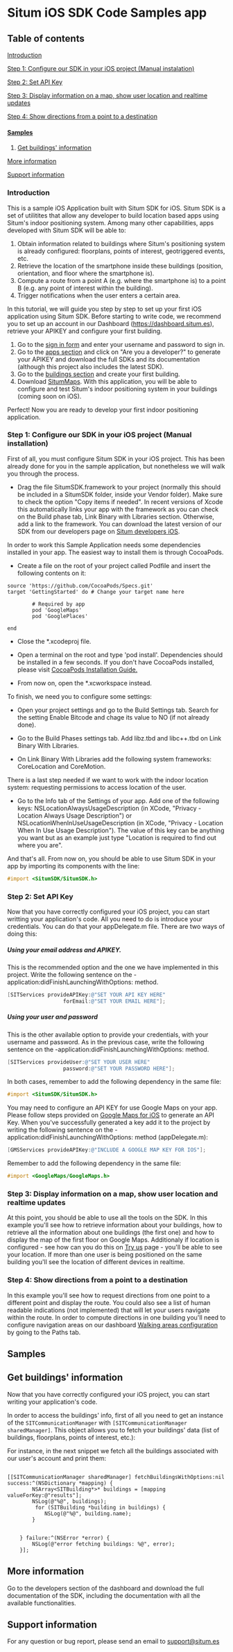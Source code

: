 Situm iOS SDK Code Samples app
==============================

## Table of contents

[Introduction](#introduction)

[Step 1: Configure our SDK in your iOS project (Manual instalation)](#configureproject)

[Step 2: Set API Key](#apikey)

[Step 3: Display information on a map, show user location and realtime updates](#example1-display-location-and-realtime)

[Step 4: Show directions from a point to a destination](#example2-directions)

#### [Samples](#samples)

1. [Get buildings' information](#communicationmanager)

[More information](#moreinfo)

[Support information](#supportinfo)

### Introduction

This is a sample iOS Application built with Situm SDK for iOS. Situm SDK is a set of utilitites that allow any developer to build location based apps using Situm's indoor positioning system. Among many other capabilities, apps developed with Situm SDK will be able to:

1. Obtain information related to buildings where Situm's positioning system is already configured: floorplans, points of interest, geotriggered events, etc.
2. Retrieve the location of the smartphone inside these buildings (position, orientation, and floor where the smartphone is).
3. Compute a route from a point A (e.g. where the smartphone is) to a point B (e.g. any point of interest within the building).
4. Trigger notifications when the user enters a certain area.

In this tutorial, we will guide you step by step to set up your first iOS application using Situm SDK. Before starting to write code, we recommend you to set up an account in our Dashboard (https://dashboard.situm.es), retrieve your APIKEY and configure your first building.

1. Go to the [sign in form](https://dashboard.situm.es/accounts/register) and enter your username and password to sign in.
2. Go to the [apps section](https://dashboard.situm.es/accounts/profile) and click on "Are you a developer?" to generate your APIKEY and download the full SDKs and its documentation (although this project also includes the latest SDK).
3. Go to the [buildings section](https://dashboard.situm.es) and create your first building.
4. Download [SitumMaps](https://play.google.com/store/apps/details?id=es.situm.maps). With this application, you will be able to configure and test Situm's indoor positioning system in your buildings (coming soon on iOS).

Perfect! Now you are ready to develop your first indoor positioning application.

### <a name="configureproject"></a> Step 1: Configure our SDK in your iOS project (Manual installation)

First of all, you must configure Situm SDK in your iOS project. This has been already done for you in the sample application, but nonetheless we will walk you through the process.

* Drag the file SitumSDK.framework to your project (normally this should be included in a SitumSDK folder, inside your Vendor folder). Make sure to check the option "Copy items if needed". In recent versions of Xcode this automatically links your app with the framework as you can check on the Build phase tab, Link Binary with Libraries section. Otherwise, add a link to the framework. You can download the latest version of our SDK from our developers page on [Situm developers iOS](http://developers.situm.es/pages/ios).

In order to work this Sample Application needs some dependencies installed in your app. The easiest way to install them is through CocoaPods.

* Create a file on the root of your project called Podfile and insert the following contents on it:

```
source 'https://github.com/CocoaPods/Specs.git'
target 'GettingStarted' do # Change your target name here

        # Required by app
        pod 'GoogleMaps'
        pod 'GooglePlaces'

end
```

* Close the *.xcodeproj file.

*  Open a terminal on the root and type 'pod install'. Dependencies should be installed in a few seconds. If you don't have CocoaPods installed, please visit [CocoaPods Installation Guide.](https://guides.cocoapods.org/using/getting-started.html)
 
* From now on, open the *.xcworkspace instead.

To finish, we need you to configure some settings:

* Open your project settings and go to the Build Settings tab. Search for the setting Enable Bitcode and chage its value to NO (if not already done).

* Go to the Build Phases settings tab. Add libz.tbd and libc++.tbd on Link Binary With Libraries. 

* On Link Binary With Libraries add the following system frameworks: CoreLocation and CoreMotion.

There is a last step needed if we want to work with the indoor location system: requesting permissions to access location of the user. 

* Go to the Info tab of the Settings of your app. Add one of the following keys:
NSLocationAlwaysUsageDescription (in XCode, "Privacy - Location Always Usage Description") or NSLocationWhenInUseUsageDescription (in XCode, "Privacy - Location When In Use Usage Description"). The value of this key can be anything you want but as an example just type "Location is required to find out where you are".

And that's all. From now on, you should be able to use Situm SDK in your app by importing its components with the line:

```objective-c
#import <SitumSDK/SitumSDK.h>
```

### <a name="apikey"></a> Step 2: Set API Key

Now that you have correctly configured your iOS project, you can start writting your application's code. All you need to do is introduce your credentials. You can do that your appDelegate.m file. There are two ways of doing this:

##### Using your email address and APIKEY.

This is the recommended option and the one we have implemented in this project. Write the following sentence on the -application:didFinishLaunchingWithOptions: method.

```objective-c
[SITServices provideAPIKey:@"SET YOUR API KEY HERE" 
                  forEmail:@"SET YOUR EMAIL HERE"];
```

##### Using your user and password

This is the other available option to provide your credentials, with your username and password. As in the previous case, write the following sentence on the -application:didFinishLaunchingWithOptions: method.

```objective-c
[SITServices provideUser:@"SET YOUR USER HERE" 
                  password:@"SET YOUR PASSWORD HERE"];
```
In both cases, remember to add the following dependency in the same file: 

```objective-c
#import <SitumSDK/SitumSDK.h>
```

You may need to configure an API KEY for use Google Maps on your app. Please follow steps provided on [Google Maps for iOS](https://developers.google.com/maps/documentation/ios-sdk/get-api-key?hl=en) to generate an API Key. When you've successfully generated a key add it to the project by writing the following sentence on the -application:didFinishLaunchingWithOptions: method (appDelegate.m):

```objective-c
[GMSServices provideAPIKey:@"INCLUDE A GOOGLE MAP KEY FOR IOS"];
```

Remember to add the following dependency in the same file: 

```objective-c
#import <GoogleMaps/GoogleMaps.h>
```

### <a name="example1-display-location-and-realtime"></a> Step 3: Display information on a map, show user location and realtime updates

At this point, you should be able to use all the tools on the SDK. In this example you'll see how to retrieve information about your buildings, how to retrieve all the information about one buildings (the first one) and how to display the map of the first floor on Google Maps. Additionaly if location is configured - see how can you do this on [Try us](https://situm.es/en/try-us) page - you'll be able to see your location. If more than one user is being positioned on the same building you'll see the location of different devices in realtime.

### <a name="example2-directions"></a> Step 4: Show directions from a point to a destination

In this example you'll see how to request directions from one point to a different point and display the route. You could also see a list of human readable indications (not implemented) that will let your users navigate within the route. In order to compute directions in one building you'll need to configure navigation areas on our dashboard [Walking areas configuration](https://dashboard.situm.es/buildings/) by going to the Paths tab.

## Samples <a name="samples"></a>
## <a name="communicationmanager"></a> Get buildings' information

Now that you have correctly configured your iOS project, you can start writing your application's code. 

In order to access the buildings' info, first of all you need to get an instance of the `SITCommunicationManager` with `[SITCommunicationManager sharedManager]`.
This object allows you to fetch your buildings' data (list of buildings, floorplans, points of interest, etc.):

For instance, in the next snippet we fetch all the buildings associated with our user's account and print them:

```objc

[[SITCommunicationManager sharedManager] fetchBuildingsWithOptions:nil success:^(NSDictionary *mapping) {
        NSArray<SITBuilding*>* buildings = [mapping valueForKey:@"results"];
        NSLog(@"%@", buildings);
         for (SITBuilding *building in buildings) {
            NSLog(@"%@", building.name);
        }
        
        
    } failure:^(NSError *error) {
        NSLog(@"error fetching buildings: %@", error);
    }];
```

## <a name="moreinfo"></a> More information

Go to the developers section of the dashboard and download the full documentation of the SDK, including the documentation with all the available functionalities.

## <a name="supportinfo"></a> Support information

For any question or bug report, please send an email to [support@situm.es](mailto:support@situm.es)
